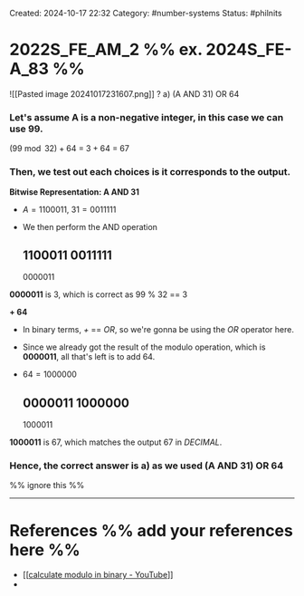Created: 2024-10-17 22:32
Category: #number-systems
Status: #philnits



# 2022S_FE_AM_2 %% ex. 2024S_FE-A_83 %%

![[Pasted image 20241017231607.png]]
?
a) (A AND 31) OR 64

### Let's assume A is a non-negative integer, in this case we can use 99.

$(99 \bmod 32) + 64$ = $3 + 64$ = $67$

### Then, we test out each choices is it corresponds to the output.

**Bitwise Representation: A AND 31**
- $A = 1100011$, $31 = 0011111$
- We then perform the AND operation

	1100011
	0011111
	---------
	0000011

**0000011** is 3, which is correct as 99 % 32 == 3

**+ 64**
- In binary terms, *+* == *OR*, so we're gonna be using the *OR* operator here.
- Since we already got the result of the modulo operation, which is **0000011**, all that's left is to add 64.
- $64 = 1000000$

	0000011
	1000000
	---------
	1000011

**1000011** is 67, which matches the output 67 in *DECIMAL*.

### Hence, the correct answer is a) as we used **(A AND 31) OR 64**

%% ignore this %%
<!--SR:!2025-03-04,11,270-->
---









# References %% add your references here %%
- [[[calculate modulo in binary - YouTube](https://www.youtube.com/watch?v=rWw4eJTnjU0)]]
- 
